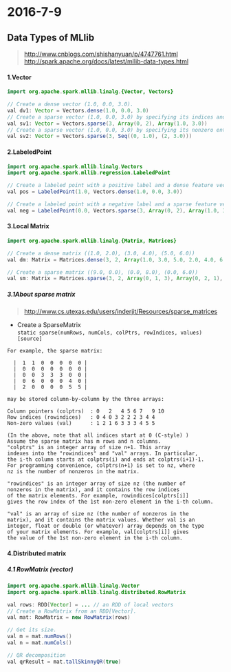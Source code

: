 2016-7-9
==================

Data Types of MLlib
--------------
>http://www.cnblogs.com/shishanyuan/p/4747761.html  
>http://spark.apache.org/docs/latest/mllib-data-types.html

#### 1.Vector
```java
import org.apache.spark.mllib.linalg.{Vector, Vectors}

// Create a dense vector (1.0, 0.0, 3.0).
val dv1: Vector = Vectors.dense(1.0, 0.0, 3.0)
// Create a sparse vector (1.0, 0.0, 3.0) by specifying its indices and values corresponding to nonzero entries.
val sv1: Vector = Vectors.sparse(3, Array(0, 2), Array(1.0, 3.0))
// Create a sparse vector (1.0, 0.0, 3.0) by specifying its nonzero entries.
val sv2: Vector = Vectors.sparse(3, Seq((0, 1.0), (2, 3.0)))
```

#### 2.LabeledPoint
```java
import org.apache.spark.mllib.linalg.Vectors
import org.apache.spark.mllib.regression.LabeledPoint

// Create a labeled point with a positive label and a dense feature vector.
val pos = LabeledPoint(1.0, Vectors.dense(1.0, 0.0, 3.0))

// Create a labeled point with a negative label and a sparse feature vector.
val neg = LabeledPoint(0.0, Vectors.sparse(3, Array(0, 2), Array(1.0, 3.0)))
```

#### 3.Local Matrix
```java
import org.apache.spark.mllib.linalg.{Matrix, Matrices}

// Create a dense matrix ((1.0, 2.0), (3.0, 4.0), (5.0, 6.0))
val dm: Matrix = Matrices.dense(3, 2, Array(1.0, 3.0, 5.0, 2.0, 4.0, 6.0))

// Create a sparse matrix ((9.0, 0.0), (0.0, 8.0), (0.0, 6.0))
val sm: Matrix = Matrices.sparse(3, 2, Array(0, 1, 3), Array(0, 2, 1), Array(9, 6, 8))
```

##### 3.1About sparse matrix
>http://www.cs.utexas.edu/users/inderjit/Resources/sparse_matrices

* Create a SparseMatrix  
`static sparse(numRows, numCols, colPtrs, rowIndices, values)[source]`

```
For example, the sparse matrix:

  |  1  1  0  0  0  0  0 |
  |  0  0  0  0  0  0  0 |
  |  0  0  3  3  3  0  0 |
  |  0  6  0  0  0  4  0 |
  |  2  0  0  0  0  5  5 |

may be stored column-by-column by the three arrays:

Column pointers (colptrs)  : 0   2   4 5 6 7   9 10
Row indices (rowindices)   : 0 4 0 3 2 2 2 3 4 4
Non-zero values (val)      : 1 2 1 6 3 3 3 4 5 5

(In the above, note that all indices start at 0 (C-style) )
Assume the sparse matrix has m rows and n columns.
"colptrs" is an integer array of size n+1. This array
indexes into the "rowindices" and "val" arrays. In particular,
the i-th column starts at colptrs(i) and ends at colptrs(i+1)-1.
For programming convenience, colptrs(n+1) is set to nz, where
nz is the number of nonzeros in the matrix.

"rowindices" is an integer array of size nz (the number of
nonzeros in the matrix), and it contains the row indices
of the matrix elements. For example, rowindices[colptrs[i]]
gives the row index of the 1st non-zero element in the i-th column.

"val" is an array of size nz (the number of nonzeros in the
matrix), and it contains the matrix values. Whether val is an
integer, float or double (or whatever) array depends on the type
of your matrix elements. For example, val[colptrs[i]] gives
the value of the 1st non-zero element in the i-th column.
```
#### 4.Distributed matrix

##### 4.1 RowMatrix (vector)

```java
import org.apache.spark.mllib.linalg.Vector
import org.apache.spark.mllib.linalg.distributed.RowMatrix

val rows: RDD[Vector] = ... // an RDD of local vectors
// Create a RowMatrix from an RDD[Vector].
val mat: RowMatrix = new RowMatrix(rows)

// Get its size.
val m = mat.numRows()
val n = mat.numCols()

// QR decomposition
val qrResult = mat.tallSkinnyQR(true)
```
